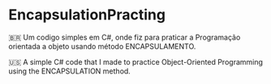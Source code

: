 # EncapsulationPracting

🇧🇷 Um codigo simples em C#, onde fiz para praticar a Programação orientada a objeto usando método ENCAPSULAMENTO.

🇺🇸 A simple C# code that I made to practice Object-Oriented Programming using the ENCAPSULATION method.
